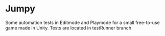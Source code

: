 # Jumpy
Some automation tests in Editmode and Playmode for a small free-to-use game made in Unity.
Tests are located in testRunner branch
